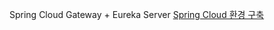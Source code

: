 Spring Cloud Gateway + Eureka Server
[Spring Cloud 환경 구축](https://www.notion.so/jjaen/Spring-Cloud-96eda665c3384e25a32bad2aee3f85d6https://www.notion.so/jjaen/Spring-Cloud-96eda665c3384e25a32bad2aee3f85d6)
